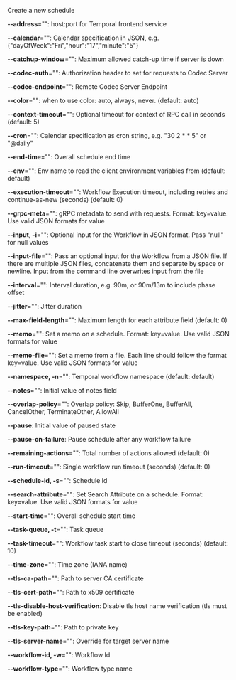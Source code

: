 
Create a new schedule

**--address**="": host:port for Temporal frontend service

**--calendar**="": Calendar specification in JSON, e.g. {"dayOfWeek":"Fri","hour":"17","minute":"5"}

**--catchup-window**="": Maximum allowed catch-up time if server is down

**--codec-auth**="": Authorization header to set for requests to Codec Server

**--codec-endpoint**="": Remote Codec Server Endpoint

**--color**="": when to use color: auto, always, never. (default: auto)

**--context-timeout**="": Optional timeout for context of RPC call in seconds (default: 5)

**--cron**="": Calendar specification as cron string, e.g. "30 2 * * 5" or "@daily"

**--end-time**="": Overall schedule end time

**--env**="": Env name to read the client environment variables from (default: default)

**--execution-timeout**="": Workflow Execution timeout, including retries and continue-as-new (seconds) (default: 0)

**--grpc-meta**="": gRPC metadata to send with requests. Format: key=value. Use valid JSON formats for value

**--input, -i**="": Optional input for the Workflow in JSON format. Pass "null" for null values

**--input-file**="": Pass an optional input for the Workflow from a JSON file. If there are multiple JSON files, concatenate them and separate by space or newline. Input from the command line overwrites input from the file

**--interval**="": Interval duration, e.g. 90m, or 90m/13m to include phase offset

**--jitter**="": Jitter duration

**--max-field-length**="": Maximum length for each attribute field (default: 0)

**--memo**="": Set a memo on a schedule. Format: key=value. Use valid JSON formats for value

**--memo-file**="": Set a memo from a file. Each line should follow the format key=value. Use valid JSON formats for value

**--namespace, -n**="": Temporal workflow namespace (default: default)

**--notes**="": Initial value of notes field

**--overlap-policy**="": Overlap policy: Skip, BufferOne, BufferAll, CancelOther, TerminateOther, AllowAll

**--pause**: Initial value of paused state

**--pause-on-failure**: Pause schedule after any workflow failure

**--remaining-actions**="": Total number of actions allowed (default: 0)

**--run-timeout**="": Single workflow run timeout (seconds) (default: 0)

**--schedule-id, -s**="": Schedule Id

**--search-attribute**="": Set Search Attribute on a schedule. Format: key=value. Use valid JSON formats for value

**--start-time**="": Overall schedule start time

**--task-queue, -t**="": Task queue

**--task-timeout**="": Workflow task start to close timeout (seconds) (default: 10)

**--time-zone**="": Time zone (IANA name)

**--tls-ca-path**="": Path to server CA certificate

**--tls-cert-path**="": Path to x509 certificate

**--tls-disable-host-verification**: Disable tls host name verification (tls must be enabled)

**--tls-key-path**="": Path to private key

**--tls-server-name**="": Override for target server name

**--workflow-id, -w**="": Workflow Id

**--workflow-type**="": Workflow type name

